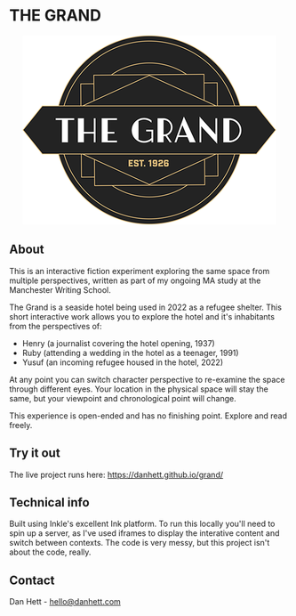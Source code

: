 # THE GRAND

<p align="center">
  <img src="img/logo.png">
</p>

## About
This is an interactive fiction experiment exploring the same space from multiple perspectives, written as part of my ongoing MA study at the Manchester Writing School. 

The Grand is a seaside hotel being used in 2022 as a refugee shelter. This short interactive work allows you to explore the hotel and it's inhabitants from the perspectives of:
- Henry (a journalist covering the hotel opening, 1937)
- Ruby (attending a wedding in the hotel as a teenager, 1991)
- Yusuf (an incoming refugee housed in the hotel, 2022)

At any point you can switch character perspective to re-examine the space through different eyes. Your location in the physical space will stay the same, but your viewpoint and chronological point will change. 

This experience is open-ended and has no finishing point. Explore and read freely. 

## Try it out
The live project runs here: https://danhett.github.io/grand/

## Technical info
Built using Inkle's excellent Ink platform. To run this locally you'll need to spin up a server, as I've used iframes to display the interative content and switch between contexts. The code is very messy, but this project isn't about the code, really. 

## Contact
Dan Hett - hello@danhett.com